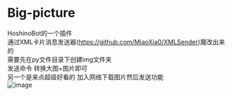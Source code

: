 # Big-picture
HoshinoBot的一个插件  
通过XML卡片消息发送器(https://github.com/MiaoXia0/XMLSender)魔改出来的  
需要先在py文件目录下创建img文件夹  
发送命令 转换大图+图片即可  
另一个是来点超级好看的
加入网络下载图片然后发送功能  
![image](https://user-images.githubusercontent.com/31241227/139569446-f9edde92-a76f-4b5c-b17a-c17140bdfb02.png)

